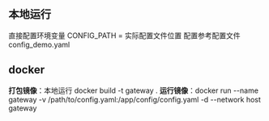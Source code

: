 ## 本地运行
直接配置环境变量 CONFIG_PATH = 实际配置文件位置
配置参考配置文件 config_demo.yaml

## docker
**打包镜像**：本地运行 docker build -t gateway .
**运行镜像**：docker run --name gateway -v /path/to/config.yaml:/app/config/config.yaml -d 
--network host gateway
